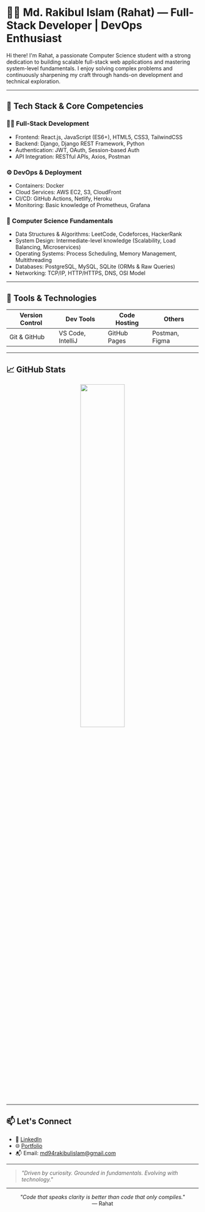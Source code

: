# 👨‍💻 Md. Rakibul Islam (Rahat) — Full-Stack Developer | DevOps Enthusiast

Hi there! I'm Rahat, a passionate Computer Science student with a strong dedication to building scalable full-stack web applications and mastering system-level fundamentals. I enjoy solving complex problems and continuously sharpening my craft through hands-on development and technical exploration.

---

## 🚀 Tech Stack & Core Competencies

### 👨‍💻 Full-Stack Development
- Frontend: React.js, JavaScript (ES6+), HTML5, CSS3, TailwindCSS
- Backend: Django, Django REST Framework, Python
- Authentication: JWT, OAuth, Session-based Auth
- API Integration: RESTful APIs, Axios, Postman

### ⚙️ DevOps & Deployment
- Containers: Docker
- Cloud Services: AWS EC2, S3, CloudFront
- CI/CD: GitHub Actions, Netlify, Heroku
- Monitoring: Basic knowledge of Prometheus, Grafana

### 🧠 Computer Science Fundamentals
- Data Structures & Algorithms: LeetCode, Codeforces, HackerRank
- System Design: Intermediate-level knowledge (Scalability, Load Balancing, Microservices)
- Operating Systems: Process Scheduling, Memory Management, Multithreading
- Databases: PostgreSQL, MySQL, SQLite (ORMs & Raw Queries)
- Networking: TCP/IP, HTTP/HTTPS, DNS, OSI Model

---

## 🧰 Tools & Technologies

| Version Control | Dev Tools        | Code Hosting | Others            |
|-----------------|------------------|--------------|-------------------|
| Git & GitHub    | VS Code, IntelliJ | GitHub Pages | Postman, Figma    |

---

## 📈 GitHub Stats

<p align="center">
  <img width="48%" src="https://github-readme-streak-stats.herokuapp.com/?user=rahat-cse&theme=radical" />
</p>

---

## 📫 Let's Connect

- 💼 [LinkedIn](https://www.linkedin.com/in/rakibul-islam-rahat)
- 🌐 [Portfolio](https://your-portfolio-site.com)
- 📬 Email: md94rakibulislam@gmail.com

---

> *"Driven by curiosity. Grounded in fundamentals. Evolving with technology."*

---

<p align="center">
  <em>"Code that speaks clarity is better than code that only compiles."</em><br/>
  — Rahat
</p>
